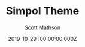 ---
layout: JamstackTheme
title: Simpol Theme
github: https://github.com/scottmathson/simpol-theme
demo: https://simpol.scottmathson.com/
author: Scott Mathson
ssg: Jekyll
date: 2019-10-29T00:00:00.000Z
description: >-
  Simpol Theme is a clean, minimal website theme all about the writing, the
  content. Currently available for Jekyll. Perfect for blogging.
stale: true
---